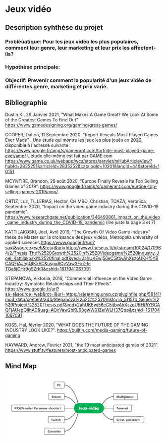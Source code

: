 # Jeux vidéo
## Description syhthèse du projet
 ### Problèùatique: Pour les jeux vidéo les plus populaires, comment leur genre, leur marketing et leur prix les affectent-ils?
 ### Hypothèse principale:
 ### Objectif: Prevenir comment la popularité d'un jeux vidéo de différentes genre, marketing et prix varie.
## Bibliographie
Dustin K., 29 Janvier 2021, "What Makes A Game Great? We Look At Some of the Greatest Games To Find Out" https://www.gamedesigning.org/gaming/great-games/

COOPER, Dalton, 11 Septembre 2020. "Report Reveals Most-Played Games Ever Made" . Une étude qui montre les jeux les plus joués en 2020, disponible à l'adresse suivante : https://www.google.fr/amp/s/gamerant.com/fortnite-most-played-game-ever/amp/
L'étude elle-même est fait par GAME.com https://www.game.co.uk/webapp/wcs/stores/servlet/mHubArticleView?hubId=2835251&articleId=2835252&catalogId=10201&langId=44&storeId=10151

MCYNTIRE, Brandon, 28 août 2020, "Europe Finally Reveals Its Top Selling Games of 2019". https://www.google.fr/amp/s/gamerant.com/europe-top-selling-games-2019/amp/

ORTIZ, Luz, TILLERIAS, Hector, CHIMBO, Christian, TOAZA, Veronica, Septembre 2020, "Impact on the video game industry during the COVID-19 pandemic". https://www.researchgate.net/publication/346493861_Impact_on_the_video_game_industry_during_the_COVID-19_pandemic (lire juste la page 3 et 7)

KATTILAKOSKI, Joel, Avril 2019, "The Growth Of Video Game Industry" these de Master sur la croissance des jeux vidéos, Metropolia university of applied sciences.https://www.google.fr/url?sa=t&source=web&rct=j&url=https://www.theseus.fi/bitstream/10024/170964/2/Thesis_The%2520Growth%2520in%2520Videogame%2520Industry_Joel_Kattilakoski%2520final.pdf&ved=2ahUKEwj56eC5itbvAhXszoUKHf5YBCAQFjAJegQIKxAC&usg=AOvVaw3FxZ-k-TOa5jOHr9gSZrkR&cshid=1617041067091

STEPANOVA, Viktoriia, 2016, "Commercial Influence on the Video Game Industry: Symbiotic Relationships and Their Effects". https://www.google.fr/url?sa=t&source=web&rct=j&url=https://elearning.unyp.cz/pluginfile.php/58141/mod_data/content/344/Stepanova%252C%2520Viktoriia_511514_Senior%2520Project%2520Thesis.pdf&ved=2ahUKEwj56eC5itbvAhXszoUKHf5YBCAQFjAUegQIIhAC&usg=AOvVaw2bKL68gwW01ZeiWLH37Qpp&cshid=1617041067091

KOSS, Hal, février 2020, "WHAT DOES THE FUTURE OF THE GAMING INDUSTRY LOOK LIKE?". https://builtin.com/media-gaming/future-of-gaming

HAYWARD, Andrew, Février 2021, "the 19 most anticipated games of 2021". https://www.stuff.tv/features/most-anticipated-games




## Mind Map
![Image text](https://github.com/Jesuiszeyao/addpic/blob/main/Carte%20Mentale.jpg)

